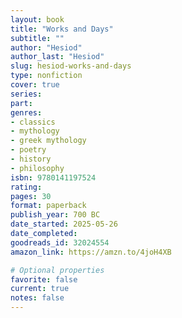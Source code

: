 ```yaml
---
layout: book
title: "Works and Days"
subtitle: ""
author: "Hesiod"
author_last: "Hesiod"
slug: hesiod-works-and-days
type: nonfiction
cover: true
series: 
part: 
genres:
- classics
- mythology
- greek mythology
- poetry
- history
- philosophy
isbn: 9780141197524
rating: 
pages: 30
format: paperback
publish_year: 700 BC
date_started: 2025-05-26
date_completed: 
goodreads_id: 32024554
amazon_link: https://amzn.to/4joH4XB

# Optional properties
favorite: false
current: true
notes: false
---
```

